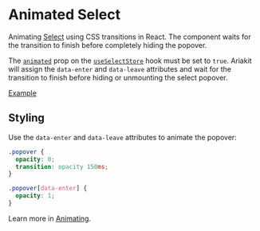# Animated Select

<p data-description>
  Animating <a href="/components/select">Select</a> using CSS transitions in React. The component waits for the transition to finish before completely hiding the popover.
</p>

The [`animated`](/api-reference/select-store#animated) prop on the [`useSelectStore`](/api-reference/select-store) hook must be set to `true`. Ariakit will assign the `data-enter` and `data-leave` attributes and wait for the transition to finish before hiding or unmounting the select popover.

<a href="./index.tsx" data-playground>Example</a>

## Styling

Use the `data-enter` and `data-leave` attributes to animate the popover:

```css
.popover {
  opacity: 0;
  transition: opacity 150ms;
}

.popover[data-enter] {
  opacity: 1;
}
```

Learn more in [Animating](/guide/animating).
